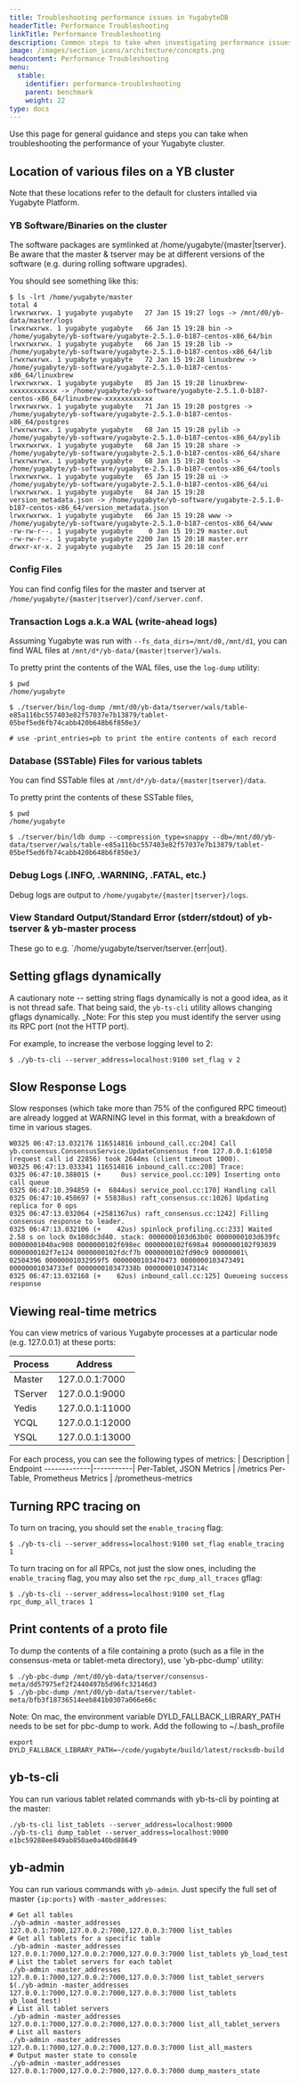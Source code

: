 ```yaml
---
title: Troubleshooting performance issues in YugabyteDB
headerTitle: Performance Troubleshooting
linkTitle: Performance Troubleshooting
description: Common steps to take when investigating performance issues in YugabyteDB
image: /images/section_icons/architecture/concepts.png
headcontent: Performance Troubleshooting
menu:
  stable:
    identifier: performance-troubleshooting
    parent: benchmark
    weight: 22
type: docs
---
```


Use this page for general guidance and steps you can take when troubleshooting the performance of your Yugabyte cluster.

## Location of various files on a YB cluster

Note that these locations refer to the default for clusters intalled via Yugabyte Platform.

### YB Software/Binaries on the cluster

The software packages are symlinked at /home/yugabyte/{master|tserver}. Be aware that the master & tserver may be at different versions of the software (e.g. during rolling software upgrades).

You should see something like this:
```
$ ls -lrt /home/yugabyte/master
total 4
lrwxrwxrwx. 1 yugabyte yugabyte   27 Jan 15 19:27 logs -> /mnt/d0/yb-data/master/logs
lrwxrwxrwx. 1 yugabyte yugabyte   66 Jan 15 19:28 bin -> /home/yugabyte/yb-software/yugabyte-2.5.1.0-b187-centos-x86_64/bin
lrwxrwxrwx. 1 yugabyte yugabyte   66 Jan 15 19:28 lib -> /home/yugabyte/yb-software/yugabyte-2.5.1.0-b187-centos-x86_64/lib
lrwxrwxrwx. 1 yugabyte yugabyte   72 Jan 15 19:28 linuxbrew -> /home/yugabyte/yb-software/yugabyte-2.5.1.0-b187-centos-x86_64/linuxbrew
lrwxrwxrwx. 1 yugabyte yugabyte   85 Jan 15 19:28 linuxbrew-xxxxxxxxxxxx -> /home/yugabyte/yb-software/yugabyte-2.5.1.0-b187-centos-x86_64/linuxbrew-xxxxxxxxxxxx
lrwxrwxrwx. 1 yugabyte yugabyte   71 Jan 15 19:28 postgres -> /home/yugabyte/yb-software/yugabyte-2.5.1.0-b187-centos-x86_64/postgres
lrwxrwxrwx. 1 yugabyte yugabyte   68 Jan 15 19:28 pylib -> /home/yugabyte/yb-software/yugabyte-2.5.1.0-b187-centos-x86_64/pylib
lrwxrwxrwx. 1 yugabyte yugabyte   68 Jan 15 19:28 share -> /home/yugabyte/yb-software/yugabyte-2.5.1.0-b187-centos-x86_64/share
lrwxrwxrwx. 1 yugabyte yugabyte   68 Jan 15 19:28 tools -> /home/yugabyte/yb-software/yugabyte-2.5.1.0-b187-centos-x86_64/tools
lrwxrwxrwx. 1 yugabyte yugabyte   65 Jan 15 19:28 ui -> /home/yugabyte/yb-software/yugabyte-2.5.1.0-b187-centos-x86_64/ui
lrwxrwxrwx. 1 yugabyte yugabyte   84 Jan 15 19:28 version_metadata.json -> /home/yugabyte/yb-software/yugabyte-2.5.1.0-b187-centos-x86_64/version_metadata.json
lrwxrwxrwx. 1 yugabyte yugabyte   66 Jan 15 19:28 www -> /home/yugabyte/yb-software/yugabyte-2.5.1.0-b187-centos-x86_64/www
-rw-rw-r--. 1 yugabyte yugabyte    0 Jan 15 19:29 master.out
-rw-rw-r--. 1 yugabyte yugabyte 2200 Jan 15 20:18 master.err
drwxr-xr-x. 2 yugabyte yugabyte   25 Jan 15 20:18 conf
```

### Config Files
You can find config files for the master and tserver at `/home/yugabyte/{master|tserver}/conf/server.conf`.

### Transaction Logs a.k.a WAL (write-ahead logs)
Assuming Yugabyte was run with `--fs_data_dirs=/mnt/d0,/mnt/d1`, you can find WAL files at `/mnt/d*/yb-data/{master|tserver}/wals`.

To pretty print the contents of the WAL files, use the `log-dump` utility:

```
$ pwd
/home/yugabyte

$ ./tserver/bin/log-dump /mnt/d0/yb-data/tserver/wals/table-e85a116bc557403e82f57037e7b13879/tablet-05bef5ed6fb74cabb420b648b6f850e3/

# use -print_entries=pb to print the entire contents of each record
```

### Database (SSTable) Files for various tablets
You can find SSTable files at `/mnt/d*/yb-data/{master|tserver}/data`.

To pretty print the contents of these SSTable files,

```
$ pwd
/home/yugabyte

$ ./tserver/bin/ldb dump --compression_type=snappy --db=/mnt/d0/yb-data/tserver/wals/table-e85a116bc557403e82f57037e7b13879/tablet-05bef5ed6fb74cabb420b648b6f850e3/
```

### Debug Logs (.INFO, .WARNING, .FATAL, etc.)
Debug logs are output to `/home/yugabyte/{master|tserver}/logs`.

### View Standard Output/Standard Error (stderr/stdout) of yb-tserver & yb-master process

These go to e.g. `/home/yugabyte/tserver/tserver.{err|out}.

## Setting gflags dynamically

A cautionary note -- setting string flags dynamically is not a good idea, as it is not thread safe. That being said, the `yb-ts-cli` utility allows changing gflags dynamically. _Note: For this step you must identify the server using its RPC port (not the HTTP port).

For example, to increase the verbose logging level to 2:

    $ ./yb-ts-cli --server_address=localhost:9100 set_flag v 2

## Slow Response Logs

Slow responses (which take more than 75% of the configured RPC timeout) are already logged at WARNING level in this format, with a breakdown of time in various stages.

```
W0325 06:47:13.032176 116514816 inbound_call.cc:204] Call yb.consensus.ConsensusService.UpdateConsensus from 127.0.0.1:61050 (request call id 22856) took 2644ms (client timeout 1000).
W0325 06:47:13.033341 116514816 inbound_call.cc:208] Trace:
0325 06:47:10.388015 (+     0us) service_pool.cc:109] Inserting onto call queue
0325 06:47:10.394859 (+  6844us) service_pool.cc:170] Handling call
0325 06:47:10.450697 (+ 55838us) raft_consensus.cc:1026] Updating replica for 0 ops
0325 06:47:13.032064 (+2581367us) raft_consensus.cc:1242] Filling consensus response to leader.
0325 06:47:13.032106 (+    42us) spinlock_profiling.cc:233] Waited 2.58 s on lock 0x108dc3d40. stack: 0000000103d63b0c 0000000103d639fc 00000001040ac908 0000000102f698ec 0000000102f698a4 0000000102f93039 0000000102f7e124 0000000102fdcf7b 0000000102fd90c9 00000001\
02504396 00000001032959f5 0000000103470473 0000000103473491 00000001034733ef 000000010347338b 000000010347314c
0325 06:47:13.032168 (+    62us) inbound_call.cc:125] Queueing success response
```

## Viewing real-time metrics

You can view metrics of various Yugabyte processes at a particular node (e.g. 127.0.0.1) at these ports:

| Process | Address
-------------|-----------|
Master | 127.0.0.1:7000
TServer | 127.0.0.1:9000
Yedis | 127.0.0.1:11000
YCQL | 127.0.0.1:12000
YSQL | 127.0.0.1:13000

For each process, you can see the following types of metrics:
| Description | Endpoint
-------------|-----------|
Per-Tablet, JSON Metrics | /metrics
Per-Table, Prometheus Metrics | /prometheus-metrics

## Turning RPC tracing on

To turn on tracing, you should set the `enable_tracing` flag:

    $ ./yb-ts-cli --server_address=localhost:9100 set_flag enable_tracing 1

To turn tracing on for all RPCs, not just the slow ones, including the `enable_tracing` flag, you may also set the `rpc_dump_all_traces` gflag:

    $ ./yb-ts-cli --server_address=localhost:9100 set_flag rpc_dump_all_traces 1

## Print contents of a proto file

To dump the contents of a file containing a proto (such as a file in the consensus-meta or tablet-meta directory), use 'yb-pbc-dump' utility:
```
$ ./yb-pbc-dump /mnt/d0/yb-data/tserver/consensus-meta/dd57975ef2f2440497b5d96fc32146d3
$ ./yb-pbc-dump /mnt/d0/yb-data/tserver/tablet-meta/bfb3f18736514eeb841b0307a066e66c
```

Note: On mac, the environment variable DYLD_FALLBACK_LIBRARY_PATH needs to be set for pbc-dump to work. Add the following to ~/.bash_profile
```
export DYLD_FALLBACK_LIBRARY_PATH=~/code/yugabyte/build/latest/rocksdb-build
```

## yb-ts-cli
You can run various tablet related commands with yb-ts-cli by pointing at the master:
```
./yb-ts-cli list_tablets --server_address=localhost:9000
./yb-ts-cli dump_tablet --server_address=localhost:9000 e1bc59288ee849ab850ae0a40bd88649
```

## yb-admin
You can run various commands with `yb-admin`. Just specify the full set of master `{ip:ports}` with `-master_addresses`:
```
# Get all tables
./yb-admin -master_addresses 127.0.0.1:7000,127.0.0.2:7000,127.0.0.3:7000 list_tables
# Get all tablets for a specific table
./yb-admin -master_addresses 127.0.0.1:7000,127.0.0.2:7000,127.0.0.3:7000 list_tablets yb_load_test
# List the tablet servers for each tablet
./yb-admin -master_addresses 127.0.0.1:7000,127.0.0.2:7000,127.0.0.3:7000 list_tablet_servers $(./yb-admin -master_addresses 127.0.0.1:7000,127.0.0.2:7000,127.0.0.3:7000 list_tablets yb_load_test)
# List all tablet servers
./yb-admin -master_addresses 127.0.0.1:7000,127.0.0.2:7000,127.0.0.3:7000 list_all_tablet_servers
# List all masters
./yb-admin -master_addresses 127.0.0.1:7000,127.0.0.2:7000,127.0.0.3:7000 list_all_masters
# Output master state to console
./yb-admin -master_addresses 127.0.0.1:7000,127.0.0.2:7000,127.0.0.3:7000 dump_masters_state
```
